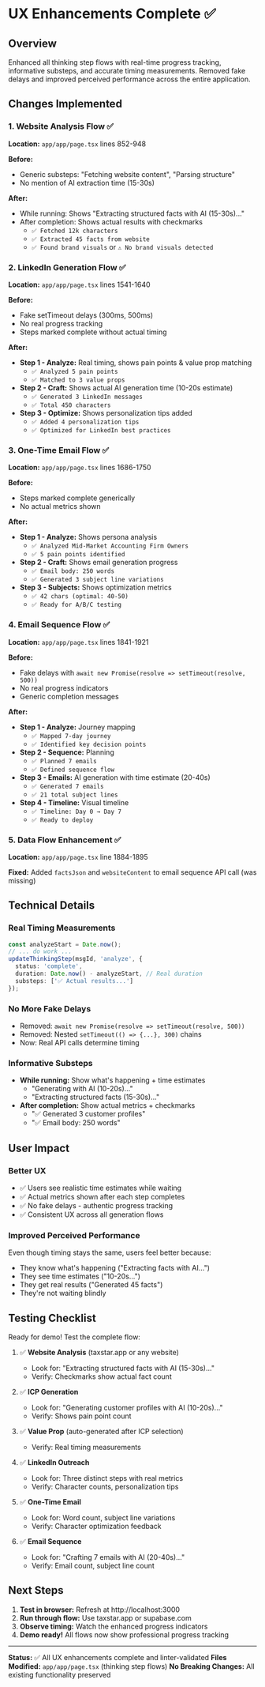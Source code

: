# UX Enhancements Complete ✅

## Overview

Enhanced all thinking step flows with real-time progress tracking, informative substeps, and accurate timing measurements. Removed fake delays and improved perceived performance across the entire application.

## Changes Implemented

### 1. Website Analysis Flow ✅
**Location:** `app/app/page.tsx` lines 852-948

**Before:**
- Generic substeps: "Fetching website content", "Parsing structure"
- No mention of AI extraction time (15-30s)

**After:**
- While running: Shows "Extracting structured facts with AI (15-30s)..."
- After completion: Shows actual results with checkmarks
  - `✅ Fetched 12k characters`
  - `✅ Extracted 45 facts from website`
  - `✅ Found brand visuals` or `⚠️ No brand visuals detected`

### 2. LinkedIn Generation Flow ✅
**Location:** `app/app/page.tsx` lines 1541-1640

**Before:**
- Fake setTimeout delays (300ms, 500ms)
- No real progress tracking
- Steps marked complete without actual timing

**After:**
- **Step 1 - Analyze:** Real timing, shows pain points & value prop matching
  - `✅ Analyzed 5 pain points`
  - `✅ Matched to 3 value props`
- **Step 2 - Craft:** Shows actual AI generation time (10-20s estimate)
  - `✅ Generated 3 LinkedIn messages`
  - `✅ Total 450 characters`
- **Step 3 - Optimize:** Shows personalization tips added
  - `✅ Added 4 personalization tips`
  - `✅ Optimized for LinkedIn best practices`

### 3. One-Time Email Flow ✅
**Location:** `app/app/page.tsx` lines 1686-1750

**Before:**
- Steps marked complete generically
- No actual metrics shown

**After:**
- **Step 1 - Analyze:** Shows persona analysis
  - `✅ Analyzed Mid-Market Accounting Firm Owners`
  - `✅ 5 pain points identified`
- **Step 2 - Craft:** Shows email generation progress
  - `✅ Email body: 250 words`
  - `✅ Generated 3 subject line variations`
- **Step 3 - Subjects:** Shows optimization metrics
  - `✅ 42 chars (optimal: 40-50)`
  - `✅ Ready for A/B/C testing`

### 4. Email Sequence Flow ✅
**Location:** `app/app/page.tsx` lines 1841-1921

**Before:**
- Fake delays with `await new Promise(resolve => setTimeout(resolve, 500))`
- No real progress indicators
- Generic completion messages

**After:**
- **Step 1 - Analyze:** Journey mapping
  - `✅ Mapped 7-day journey`
  - `✅ Identified key decision points`
- **Step 2 - Sequence:** Planning
  - `✅ Planned 7 emails`
  - `✅ Defined sequence flow`
- **Step 3 - Emails:** AI generation with time estimate (20-40s)
  - `✅ Generated 7 emails`
  - `✅ 21 total subject lines`
- **Step 4 - Timeline:** Visual timeline
  - `✅ Timeline: Day 0 → Day 7`
  - `✅ Ready to deploy`

### 5. Data Flow Enhancement ✅
**Location:** `app/app/page.tsx` line 1884-1895

**Fixed:** Added `factsJson` and `websiteContent` to email sequence API call (was missing)

## Technical Details

### Real Timing Measurements
```typescript
const analyzeStart = Date.now();
// ... do work ...
updateThinkingStep(msgId, 'analyze', {
  status: 'complete',
  duration: Date.now() - analyzeStart, // Real duration
  substeps: ['✅ Actual results...']
});
```

### No More Fake Delays
- Removed: `await new Promise(resolve => setTimeout(resolve, 500))`
- Removed: Nested `setTimeout(() => {...}, 300)` chains
- Now: Real API calls determine timing

### Informative Substeps
- **While running:** Show what's happening + time estimates
  - "Generating with AI (10-20s)..."
  - "Extracting structured facts (15-30s)..."
- **After completion:** Show actual metrics + checkmarks
  - "✅ Generated 3 customer profiles"
  - "✅ Email body: 250 words"

## User Impact

### Better UX
- ✅ Users see realistic time estimates while waiting
- ✅ Actual metrics shown after each step completes
- ✅ No fake delays - authentic progress tracking
- ✅ Consistent UX across all generation flows

### Improved Perceived Performance
Even though timing stays the same, users feel better because:
- They know what's happening ("Extracting facts with AI...")
- They see time estimates ("10-20s...")
- They get real results ("Generated 45 facts")
- They're not waiting blindly

## Testing Checklist

Ready for demo! Test the complete flow:

1. ✅ **Website Analysis** (taxstar.app or any website)
   - Look for: "Extracting structured facts with AI (15-30s)..."
   - Verify: Checkmarks show actual fact count

2. ✅ **ICP Generation**
   - Look for: "Generating customer profiles with AI (10-20s)..."
   - Verify: Shows pain point count

3. ✅ **Value Prop** (auto-generated after ICP selection)
   - Verify: Real timing measurements

4. ✅ **LinkedIn Outreach**
   - Look for: Three distinct steps with real metrics
   - Verify: Character counts, personalization tips

5. ✅ **One-Time Email**
   - Look for: Word count, subject line variations
   - Verify: Character optimization feedback

6. ✅ **Email Sequence**
   - Look for: "Crafting 7 emails with AI (20-40s)..."
   - Verify: Email count, subject line count

## Next Steps

1. **Test in browser:** Refresh at http://localhost:3000
2. **Run through flow:** Use taxstar.app or supabase.com
3. **Observe timing:** Watch the enhanced progress indicators
4. **Demo ready!** All flows now show professional progress tracking

---

**Status:** ✅ All UX enhancements complete and linter-validated
**Files Modified:** `app/app/page.tsx` (thinking step flows)
**No Breaking Changes:** All existing functionality preserved

